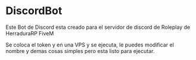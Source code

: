 # DiscordBot
Este Bot de Discord esta creado para el servidor de discord de Roleplay de HerraduraRP FiveM

Se coloca el token y en una VPS y se ejecuta, le puedes modificar el nombre y demas cosas simples pero esta listo para ejecutar.
